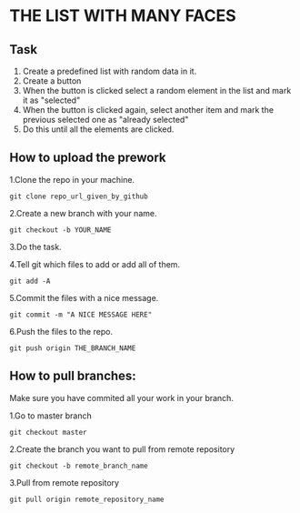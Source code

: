 THE LIST WITH MANY FACES
========================

Task
----
1. Create a predefined list with random data in it.
2. Create a button
3. When the button is clicked select a random element in the list and mark it as "selected"
4. When the button is clicked again, select another item and mark the previous selected one as "already selected"
5. Do this until all the elements are clicked.


How to upload the prework
--------------------------
1.Clone the repo in your machine.
```
git clone repo_url_given_by_github
```
2.Create a new branch with your name.
```
git checkout -b YOUR_NAME
``` 
3.Do the task.

4.Tell git which files to add or add all of them.
```
git add -A
```
5.Commit the files with a nice message.
```
git commit -m "A NICE MESSAGE HERE"
```
6.Push the files to the repo.
```
git push origin THE_BRANCH_NAME
```

How to pull branches:
---------------------
Make sure you have commited all your work in your branch.

1.Go to master branch
```
git checkout master
```
2.Create the branch you want to pull from remote repository
```
git checkout -b remote_branch_name
```
3.Pull from remote repository
```
git pull origin remote_repository_name
```